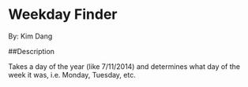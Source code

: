 # Weekday Finder

By: Kim Dang

##Description

Takes a day of the year (like 7/11/2014) and determines what day of the week it was, i.e. Monday, Tuesday, etc.
